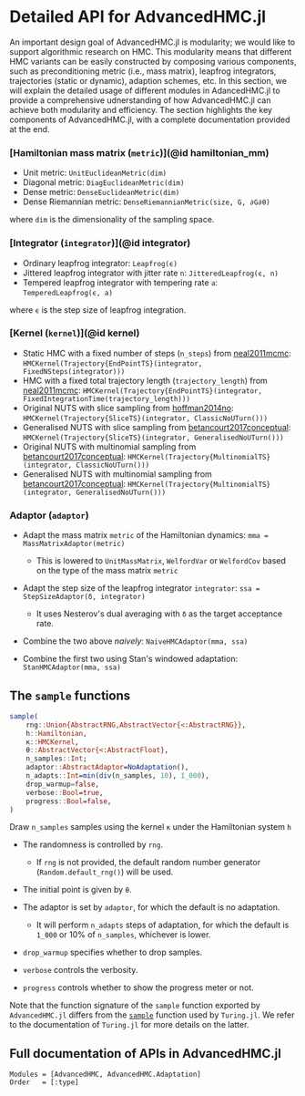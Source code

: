 # Detailed API for AdvancedHMC.jl

An important design goal of AdvancedHMC.jl is modularity; we would like to support algorithmic research on HMC.
This modularity means that different HMC variants can be easily constructed by composing various components, such as preconditioning metric (i.e., mass matrix), leapfrog integrators, trajectories (static or dynamic), adaption schemes, etc. In this section, we will explain the detailed usage of different modules in AdancedHMC.jl to provide a comprehensive udnerstanding of how AdvancedHMC.jl can achieve both modularity and efficiency. The section highlights the key components of AdvancedHMC.jl, with a complete documentation provided at the end.

### [Hamiltonian mass matrix (`metric`)](@id hamiltonian_mm)

  - Unit metric: `UnitEuclideanMetric(dim)`
  - Diagonal metric: `DiagEuclideanMetric(dim)`
  - Dense metric: `DenseEuclideanMetric(dim)`
  - Dense Riemannian metric: `DenseRiemannianMetric(size, G, ∂G∂θ)`

where `dim` is the dimensionality of the sampling space.

### [Integrator (`integrator`)](@id integrator)

  - Ordinary leapfrog integrator: `Leapfrog(ϵ)`
  - Jittered leapfrog integrator with jitter rate `n`: `JitteredLeapfrog(ϵ, n)`
  - Tempered leapfrog integrator with tempering rate `a`: `TemperedLeapfrog(ϵ, a)`

where `ϵ` is the step size of leapfrog integration.

### [Kernel (`kernel`)](@id kernel)

  - Static HMC with a fixed number of steps (`n_steps`) from [neal2011mcmc](@Citet): `HMCKernel(Trajectory{EndPointTS}(integrator, FixedNSteps(integrator)))`
  - HMC with a fixed total trajectory length (`trajectory_length`) from [neal2011mcmc](@Citet): `HMCKernel(Trajectory{EndPointTS}(integrator, FixedIntegrationTime(trajectory_length)))`
  - Original NUTS with slice sampling from [hoffman2014no](@Citet): `HMCKernel(Trajectory{SliceTS}(integrator, ClassicNoUTurn()))`
  - Generalised NUTS with slice sampling from [betancourt2017conceptual](@Citet): `HMCKernel(Trajectory{SliceTS}(integrator, GeneralisedNoUTurn()))`
  - Original NUTS with multinomial sampling from [betancourt2017conceptual](@Citet): `HMCKernel(Trajectory{MultinomialTS}(integrator, ClassicNoUTurn()))`
  - Generalised NUTS with multinomial sampling from [betancourt2017conceptual](@Citet): `HMCKernel(Trajectory{MultinomialTS}(integrator, GeneralisedNoUTurn()))`

### Adaptor (`adaptor`)

  - Adapt the mass matrix `metric` of the Hamiltonian dynamics: `mma = MassMatrixAdaptor(metric)`
    
      + This is lowered to `UnitMassMatrix`, `WelfordVar` or `WelfordCov` based on the type of the mass matrix `metric`

  - Adapt the step size of the leapfrog integrator `integrator`: `ssa = StepSizeAdaptor(δ, integrator)`
    
      + It uses Nesterov's dual averaging with `δ` as the target acceptance rate.
  - Combine the two above *naively*: `NaiveHMCAdaptor(mma, ssa)`
  - Combine the first two using Stan's windowed adaptation: `StanHMCAdaptor(mma, ssa)`

## The `sample` functions

```julia
sample(
    rng::Union{AbstractRNG,AbstractVector{<:AbstractRNG}},
    h::Hamiltonian,
    κ::HMCKernel,
    θ::AbstractVector{<:AbstractFloat},
    n_samples::Int;
    adaptor::AbstractAdaptor=NoAdaptation(),
    n_adapts::Int=min(div(n_samples, 10), 1_000),
    drop_warmup=false,
    verbose::Bool=true,
    progress::Bool=false,
)
```

Draw `n_samples` samples using the kernel `κ` under the Hamiltonian system `h`

  - The randomness is controlled by `rng`.
    
      + If `rng` is not provided, the default random number generator (`Random.default_rng()`) will be used.

  - The initial point is given by `θ`.
  - The adaptor is set by `adaptor`, for which the default is no adaptation.
    
      + It will perform `n_adapts` steps of adaptation, for which the default is `1_000` or 10% of `n_samples`, whichever is lower.
  - `drop_warmup` specifies whether to drop samples.
  - `verbose` controls the verbosity.
  - `progress` controls whether to show the progress meter or not.

Note that the function signature of the `sample` function exported by `AdvancedHMC.jl` differs from the [`sample`](https://turinglang.org/dev/docs/using-turing/guide#modelling-syntax-explained) function used by `Turing.jl`. We refer to the documentation of `Turing.jl` for more details on the latter.

## Full documentation of APIs in AdvancedHMC.jl

```@autodocs; canonical=false
Modules = [AdvancedHMC, AdvancedHMC.Adaptation]
Order   = [:type]
```
